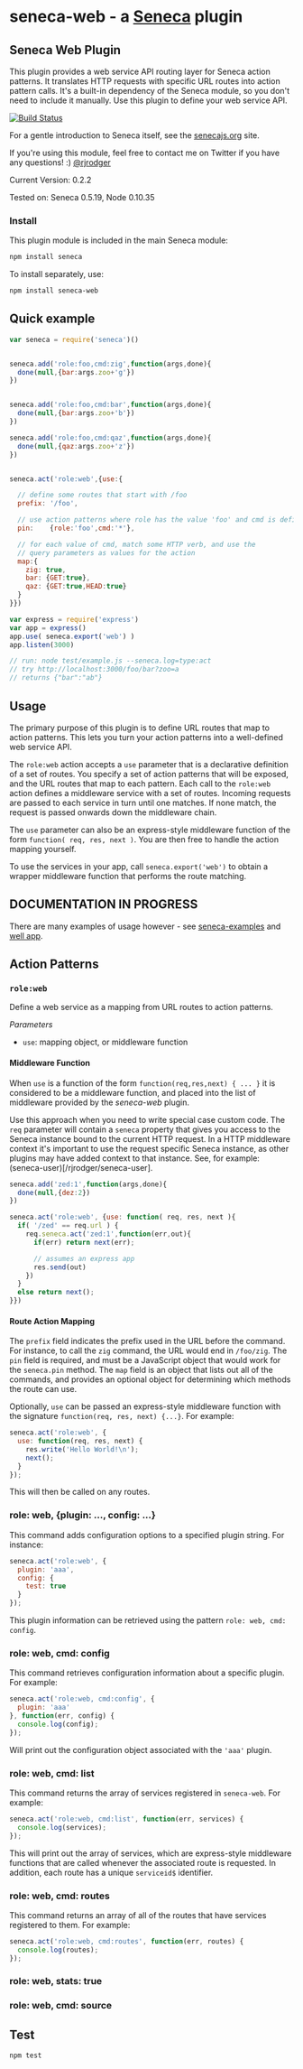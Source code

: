 seneca-web - a [Seneca](http://senecajs.org) plugin
=========================================================

## Seneca Web Plugin

This plugin provides a web service API routing layer for Seneca action
patterns. It translates HTTP requests with specific URL routes into
action pattern calls. It's a built-in dependency of the Seneca module,
so you don't need to include it manually. Use this plugin to define
your web service API.

[![Build Status](https://travis-ci.org/rjrodger/seneca-web.png?branch=master)](https://travis-ci.org/rjrodger/seneca-web)

For a gentle introduction to Seneca itself, see the
[senecajs.org](http://senecajs.org) site.

If you're using this module, feel free to contact me on Twitter if you
have any questions! :) [@rjrodger](http://twitter.com/rjrodger)

Current Version: 0.2.2

Tested on: Seneca 0.5.19, Node 0.10.35


### Install

This plugin module is included in the main Seneca module:

```sh
npm install seneca
```

To install separately, use:

```sh
npm install seneca-web
```



## Quick example

```JavaScript
var seneca = require('seneca')()


seneca.add('role:foo,cmd:zig',function(args,done){
  done(null,{bar:args.zoo+'g'})
})


seneca.add('role:foo,cmd:bar',function(args,done){
  done(null,{bar:args.zoo+'b'})
})

seneca.add('role:foo,cmd:qaz',function(args,done){
  done(null,{qaz:args.zoo+'z'})
})


seneca.act('role:web',{use:{

  // define some routes that start with /foo
  prefix: '/foo',

  // use action patterns where role has the value 'foo' and cmd is defined
  pin:    {role:'foo',cmd:'*'},

  // for each value of cmd, match some HTTP verb, and use the
  // query parameters as values for the action
  map:{
    zig: true,
    bar: {GET:true},
    qaz: {GET:true,HEAD:true}
  }
}})

var express = require('express')
var app = express()
app.use( seneca.export('web') )
app.listen(3000)

// run: node test/example.js --seneca.log=type:act
// try http://localhost:3000/foo/bar?zoo=a
// returns {"bar":"ab"}
```

## Usage

The primary purpose of this plugin is to define URL routes that map to
action patterns. This lets you turn your action patterns into a
well-defined web service API.

The `role:web` action accepts a `use` parameter that is a declarative
definition of a set of routes. You specify a set of action patterns
that will be exposed, and the URL routes that map to each
pattern. Each call to the `role:web` action defines a middleware
service with a set of routes. Incoming requests are passed to each
service in turn until one matches. If none match, the request is
passed onwards down the middleware chain.

The `use` parameter can also be an express-style middleware function
of the form `function( req, res, next )`. You are then free to handle
the action mapping yourself.

To use the services in your app, call `seneca.export('web')` to obtain
a wrapper middleware function that performs the route matching.



## DOCUMENTATION IN PROGRESS

There are many examples of usage however - see
[seneca-examples](http://github.com/rjrodger/seneca-examples) and
[well app](http://github.com/nearform/well).



## Action Patterns

### `role:web`

Define a web service as a mapping from URL routes to action patterns.

_Parameters_

   * `use`: mapping object, or middleware function

#### Middleware Function

When `use` is a function of the form `function(req,res,next) { ... }`
it is considered to be a middleware function, and placed into the list
of middleware provided by the _seneca-web_ plugin.

Use this approach when you need to write special case custom code. The
`req` parameter will contain a `seneca` property that gives you access
to the Seneca instance bound to the current HTTP request. In a HTTP
middleware context it's important to use the request specific Seneca
instance, as other plugins may have added context to that
instance. See, for example: (seneca-user)[/rjrodger/seneca-user].

```JavaScript
seneca.add('zed:1',function(args,done){
  done(null,{dez:2})
})

seneca.act('role:web', {use: function( req, res, next ){
  if( '/zed' == req.url ) {
    req.seneca.act('zed:1',function(err,out){
      if(err) return next(err);

      // assumes an express app
      res.send(out)
    })
  }
  else return next();
}})
```

#### Route Action Mapping

The `prefix` field indicates the prefix used in the URL before the command. For instance, to call the `zig` command, the URL would end in `/foo/zig`. The `pin` field is required, and must be a JavaScript object that would work for the `seneca.pin` method. The `map` field is an object that lists out all of the commands, and provides an optional object for determining which methods the route can use. 

Optionally, `use` can be passed an express-style middleware function with the signature `function(req, res, next) {...}`. For example:

```JavaScript
seneca.act('role:web', {
  use: function(req, res, next) {
    res.write('Hello World!\n');
    next();
  }
});
```

This will then be called on any routes.

### role: web, {plugin: ..., config: ...}

This command adds configuration options to a specified plugin string. For instance:

```JavaScript
seneca.act('role:web', {
  plugin: 'aaa',
  config: {
    test: true
  }
});
```

This plugin information can be retrieved using the pattern `role: web, cmd: config`.

### role: web, cmd: config

This command retrieves configuration information about a specific plugin. For example:

```JavaScript
seneca.act('role:web, cmd:config', {
  plugin: 'aaa'
}, function(err, config) {
  console.log(config);
});
```

Will print out the configuration object associated with the `'aaa'` plugin.

### role: web, cmd: list

This command returns the array of services registered in `seneca-web`. For example:

```JavaScript
seneca.act('role:web, cmd:list', function(err, services) {
  console.log(services);
});
```

This will print out the array of services, which are express-style middleware functions that are called whenever the associated route is requested. In addition, each route has a unique `serviceid$` identifier.

### role: web, cmd: routes

This command returns an array of all of the routes that have services registered to them. For example: 

```JavaScript
seneca.act('role:web, cmd:routes', function(err, routes) {
  console.log(routes);
});
```

### role: web, stats: true


### role: web, cmd: source



## Test

```sh
npm test
```


